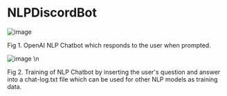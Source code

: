 # NLPDiscordBot

![image](https://user-images.githubusercontent.com/69219501/179123250-7af055fc-3a14-4a46-9440-641a5a722ed1.png) 

Fig 1. OpenAI NLP Chatbot which responds to the user when prompted.

![image](https://user-images.githubusercontent.com/69219501/179123459-8a6eefbb-d708-438e-8abf-cf9e9e2e8db7.png) \n

Fig 2. Training of NLP Chatbot by inserting the user's question and answer into a chat-log.txt file which can be used for other NLP models as training data.

